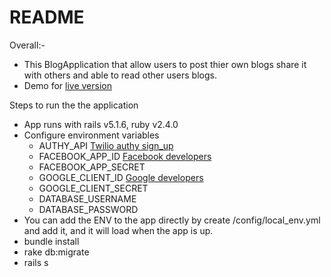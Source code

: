 # README

Overall:-
 * This BlogApplication that allow users to post thier own blogs share it with others and able to read other users blogs.
 * Demo for [live version](https://arcane-taiga-96862.herokuapp.com/)


Steps to run the the application
 - App runs with rails v5.1.6, ruby v2.4.0
 - Configure environment variables
    * AUTHY_API [Twilio authy sign_up](https://www.twilio.com/console)
    * FACEBOOK_APP_ID [Facebook developers](https://developers.facebook.com/)
    * FACEBOOK_APP_SECRET
    * GOOGLE_CLIENT_ID [Google developers](https://console.developers.google.com/)
    * GOOGLE_CLIENT_SECRET
    * DATABASE_USERNAME
    * DATABASE_PASSWORD
 - You can add the ENV to the app directly by create /config/local_env.yml and add it, and it will load when the app is up.
 - bundle install
 - rake db:migrate
 - rails s

